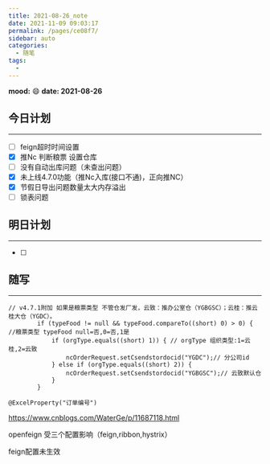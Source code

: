 ```yaml
---
title: 2021-08-26_note
date: 2021-11-09 09:03:17
permalink: /pages/ce08f7/
sidebar: auto
categories:
  - 随笔
tags:
  - 
---
```

**mood:** :smile:  																		**date: 2021-08-26**  
## 今日计划  
------
- [ ]  feign超时时间设置
- [x] 推Nc 判断粮票 设置仓库
- [ ] 没有自动出库问题（未查出问题）
- [x] 未上线4.7.0功能（推Nc入库(接口不通)，正向推NC）
- [x] 节假日导出问题数量太大内存溢出
- [ ] 锁表问题
## 明日计划  
------
- [ ]  
## 随写 
------

```
// v4.7.1附加 如果是粮票类型 不管仓发厂发，云致：推办公室仓（YGBGSC）；云桂：推云桂大仓（YGDC）。
        if (typeFood != null && typeFood.compareTo((short) 0) > 0) { //粮票类型 typeFood null=否,0=否,1是
            if (orgType.equals((short) 1)) { // orgType 组织类型:1=云桂,2=云致
                ncOrderRequest.setCsendstordocid("YGDC");// 分公司id
            } else if (orgType.equals((short) 2)) {
                ncOrderRequest.setCsendstordocid("YGBGSC");// 云致默认仓
            }
        }
```

```
@ExcelProperty("订单编号")
```

https://www.cnblogs.com/WaterGe/p/11687118.html

openfeign 受三个配置影响（feign,ribbon,hystrix）

feign配置未生效